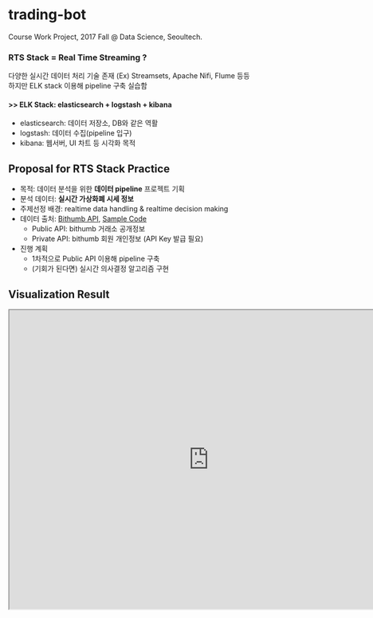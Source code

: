 # trading-bot

Course Work Project, 2017 Fall @ Data Science, Seoultech.

### RTS Stack = Real Time Streaming ?
다양한 실시간 데이터 처리 기술 존재 (Ex) Streamsets, Apache Nifi, Flume 등등  
하지만 ELK stack 이용해 pipeline 구축 실습함
#### >> ELK Stack: elasticsearch + logstash + kibana
- elasticsearch: 데이터 저장소, DB와 같은 역활
- logstash: 데이터 수집(pipeline 입구)
- kibana: 웹서버, UI 차트 등 시각화 목적

## Proposal for RTS Stack Practice
- 목적: 데이터 분석을 위한 **데이터 pipeline** 프로젝트 기획
- 분석 데이터: **실시간 가상화폐 시세 정보**
- 주제선정 배경: realtime data handling & realtime decision making
- 데이터 출처: [Bithumb API](https://www.bithumb.com/u1/US127), [Sample Code](./SampleCode_bithumb)
  - Public API: bithumb 거래소 공개정보
  - Private API: bithumb 회원 개인정보 (API Key 발급 필요)
- 진행 계획
  - 1차적으로 Public API 이용해 pipeline 구축
  - (기회가 된다면) 실시간 의사결정 알고리즘 구현  

## Visualization Result

<iframe src="http://35.201.174.105:5601/app/kibana#/dashboard?embed=true&_g=(refreshInterval:(display:'10%20seconds',pause:!f,section:1,value:10000),time:(from:'2017-12-15T01:28:25.263Z',mode:absolute,to:'2017-12-15T09:16:18.659Z'))&_a=(filters:!(),options:(darkTheme:!t),panels:!((col:1,id:price_median,panelIndex:1,row:1,size_x:6,size_y:3,type:visualization),(col:7,id:min-max,panelIndex:2,row:1,size_x:6,size_y:3,type:visualization),(col:1,id:count_read,panelIndex:3,row:4,size_x:12,size_y:2,type:visualization),(col:1,id:data-group-by-10min,panelIndex:8,row:6,size_x:12,size_y:2,type:visualization)),query:(query_string:(analyze_wildcard:!t,query:'*')),title:'New%20Dashboard',uiState:())" height="600" width="800"></iframe>
